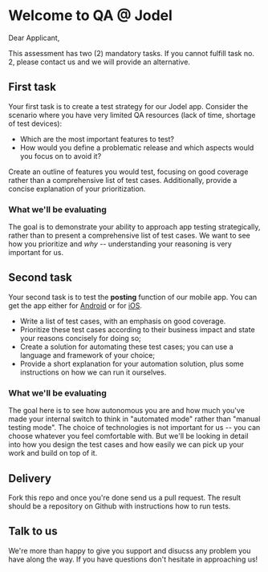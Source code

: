 # Welcome to QA @ Jodel

Dear Applicant,

This assessment has two (2) mandatory tasks. If you cannot fulfill task no. 2, please contact us and we will provide an alternative.

## First task

Your first task is to create a test strategy for our Jodel app. Consider the scenario where you have very limited QA resources (lack of time, shortage of test devices):

- Which are the most important features to test? 
- How would you define a problematic release and which aspects would you focus on to avoid it?

Create an outline of features you would test, focusing on good coverage rather than a comprehensive list of test cases. Additionally, provide a concise explanation of your prioritization.

### What we'll be evaluating

The goal is to demonstrate your ability to approach app testing strategically, rather than to present a comprehensive list of test cases. We want to see how you prioritize and *why* -- understanding your reasoning is very important for us.

## Second task

Your second task is to test the **posting** function of our mobile app. You can get the app either for [Android](https://play.google.com/store/apps/details?id=com.tellm.android.app&hl=en) or for [iOS](https://itunes.apple.com/de/app/jodel/id789870026?l=en).

- Write a list of test cases, with an emphasis on good coverage.
- Prioritize these test cases according to their business impact and state your reasons concisely for doing so;
- Create a solution for automating these test cases; you can use a language and framework of your choice;
- Provide a short explanation for your automation solution, plus some instructions on how we can run it ourselves.

### What we'll be evaluating

The goal here is to see how autonomous you are and how much you've made your internal switch to think in "automated mode" rather than "manual testing mode". The choice of technologies is not important for us -- you can choose whatever you feel comfortable with. But we'll be looking in detail into how you design the test cases and how easily we can pick up your work and build on top of it.

## Delivery

Fork this repo and once you're done send us a pull request. The result should be a repository on Github with instructions how to run tests.

## Talk to us

We're more than happy to give you support and disucss any problem you have along the way. If you have questions don't hesitate in approaching us!
